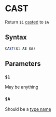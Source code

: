 # CAST
Return `$1` [casted](/concepts/casting.md) to `$A`

## Syntax
```SQL
CAST($1 AS $A)
```

## Parameters

### `$1`
May be anything

### `$A`
Should be a [type name](/other/types.md)